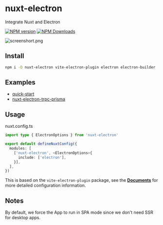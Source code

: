 # nuxt-electron

Integrate Nuxt and Electron

[![NPM version](https://img.shields.io/npm/v/nuxt-electron.svg)](https://npmjs.org/package/nuxt-electron)
[![NPM Downloads](https://img.shields.io/npm/dm/nuxt-electron.svg)](https://npmjs.org/package/nuxt-electron)

![screenshort.png](https://github.com/caoxiemeihao/nuxt-electron/blob/main/screenshot.png?raw=true)

## Install

```sh
npm i -D nuxt-electron vite-electron-plugin electron electron-builder
```

## Examples

- [quick-start](https://github.com/caoxiemeihao/nuxt-electron/tree/main/examples/quick-start)
- [nuxt-electron-trpc-prisma](https://github.com/gurvancampion/nuxt-electron-trpc-prisma)

## Usage

nuxt.config.ts

```ts
import type { ElectronOptions } from 'nuxt-electron'

export default defineNuxtConfig({
  modules: [
    ['nuxt-electron', <ElectronOptions>{
      include: ['electron'],
    }],
  ],
})
```

This is based on the `vite-electron-plugin` package, see the **[Documents](https://github.com/electron-vite/vite-electron-plugin#configuration)** for more detailed configuration information.

## Notes
By default, we force the App to run in SPA mode since we don't need SSR for desktop apps.
